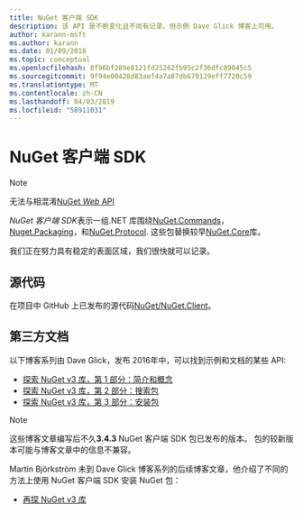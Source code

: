 ```yaml
---
title: NuGet 客户端 SDK
description: 该 API 是不断变化且不尚有记录，但示例 Dave Glick 博客上可用。
author: karann-msft
ms.author: karann
ms.date: 01/09/2018
ms.topic: conceptual
ms.openlocfilehash: 8f96bf289e8121fd25262fb95c2f36dfc89045c5
ms.sourcegitcommit: 9f94e00428d83aef4a7a87db679129eff7720c59
ms.translationtype: MT
ms.contentlocale: zh-CN
ms.lasthandoff: 04/03/2019
ms.locfileid: "58911031"
---
```

# <a name="nuget-client-sdk"></a>NuGet 客户端 SDK

> [!Note]
> 无法与相混淆[NuGet *Web* API](https://docs.microsoft.com/en-us/nuget/api/overview)

*NuGet 客户端 SDK*表示一组.NET 库围绕[NuGet.Commands](https://www.nuget.org/packages/NuGet.Commands)， [Nuget.Packaging](https://www.nuget.org/packages/NuGet.Packaging)，和[NuGet.Protocol](https://www.nuget.org/packages/NuGet.Protocol). 这些包替换较早[NuGet.Core](https://www.nuget.org/packages/NuGet.Core/)库。

我们正在努力具有稳定的表面区域，我们很快就可以记录。

## <a name="source-code"></a>源代码

在项目中 GitHub 上已发布的源代码[NuGet/NuGet.Client](https://github.com/NuGet/NuGet.Client)。

## <a name="third-party-documentation"></a>第三方文档

以下博客系列由 Dave Glick，发布 2016年中，可以找到示例和文档的某些 API:

- [探索 NuGet v3 库，第 1 部分：简介和概念](http://daveaglick.com/posts/exploring-the-nuget-v3-libraries-part-1)
- [探索 NuGet v3 库，第 2 部分：搜索包](http://daveaglick.com/posts/exploring-the-nuget-v3-libraries-part-2)
- [探索 NuGet v3 库，第 3 部分：安装包](http://daveaglick.com/posts/exploring-the-nuget-v3-libraries-part-3)

> [!Note]
> 这些博客文章编写后不久**3.4.3** NuGet 客户端 SDK 包已发布的版本。
> 包的较新版本可能与博客文章中的信息不兼容。

Martin Björkström 未到 Dave Glick 博客系列的后续博客文章，他介绍了不同的方法上使用 NuGet 客户端 SDK 安装 NuGet 包：

- [再探 NuGet v3 库](https://martinbjorkstrom.com/posts/2018-09-19-revisiting-nuget-client-libraries)
